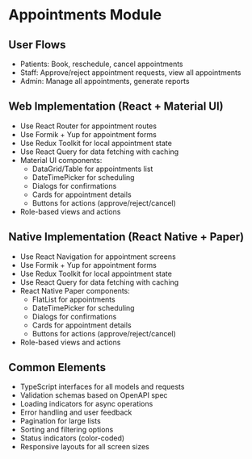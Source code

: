 # Appointments Module

## User Flows
- Patients: Book, reschedule, cancel appointments
- Staff: Approve/reject appointment requests, view all appointments
- Admin: Manage all appointments, generate reports

## Web Implementation (React + Material UI)
- Use React Router for appointment routes
- Use Formik + Yup for appointment forms
- Use Redux Toolkit for local appointment state
- Use React Query for data fetching with caching
- Material UI components:
  - DataGrid/Table for appointments list
  - DateTimePicker for scheduling
  - Dialogs for confirmations
  - Cards for appointment details
  - Buttons for actions (approve/reject/cancel)
- Role-based views and actions

## Native Implementation (React Native + Paper)
- Use React Navigation for appointment screens
- Use Formik + Yup for appointment forms
- Use Redux Toolkit for local appointment state
- Use React Query for data fetching with caching
- React Native Paper components:
  - FlatList for appointments
  - DateTimePicker for scheduling
  - Dialogs for confirmations
  - Cards for appointment details
  - Buttons for actions (approve/reject/cancel)
- Role-based views and actions

## Common Elements
- TypeScript interfaces for all models and requests
- Validation schemas based on OpenAPI spec
- Loading indicators for async operations
- Error handling and user feedback
- Pagination for large lists
- Sorting and filtering options
- Status indicators (color-coded)
- Responsive layouts for all screen sizes 